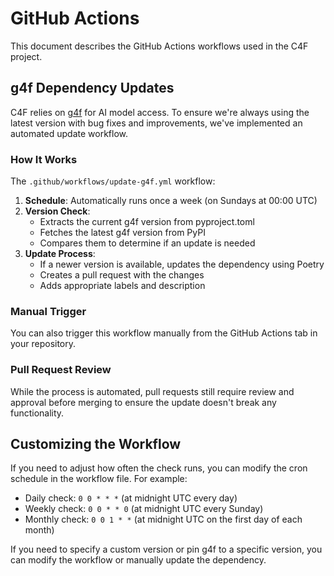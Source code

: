 # GitHub Actions

This document describes the GitHub Actions workflows used in the C4F project.

## g4f Dependency Updates

C4F relies on [g4f](https://github.com/xtekky/gpt4free) for AI model access. To ensure we're always using the latest version with bug fixes and improvements, we've implemented an automated update workflow.

### How It Works

The `.github/workflows/update-g4f.yml` workflow:

1. **Schedule**: Automatically runs once a week (on Sundays at 00:00 UTC)
2. **Version Check**: 
   - Extracts the current g4f version from pyproject.toml
   - Fetches the latest g4f version from PyPI
   - Compares them to determine if an update is needed
3. **Update Process**:
   - If a newer version is available, updates the dependency using Poetry
   - Creates a pull request with the changes
   - Adds appropriate labels and description

### Manual Trigger

You can also trigger this workflow manually from the GitHub Actions tab in your repository.

### Pull Request Review

While the process is automated, pull requests still require review and approval before merging to ensure the update doesn't break any functionality.

## Customizing the Workflow

If you need to adjust how often the check runs, you can modify the cron schedule in the workflow file. For example:

- Daily check: `0 0 * * *` (at midnight UTC every day)
- Weekly check: `0 0 * * 0` (at midnight UTC every Sunday)
- Monthly check: `0 0 1 * *` (at midnight UTC on the first day of each month)

If you need to specify a custom version or pin g4f to a specific version, you can modify the workflow or manually update the dependency. 